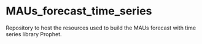 # MAUs_forecast_time_series
Repository to host the resources used to build the MAUs forecast with time series library Prophet.
